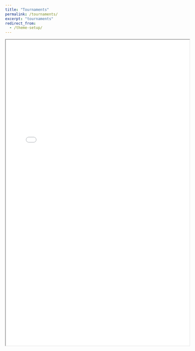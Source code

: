 ```yaml
---
title: "Tournaments"
permalink: /tournaments/
excerpt: "tournaments"
redirect_from:
  - /theme-setup/
---
```


<iframe width="600" height="1000" src="{{site.baseurl}}/assets/vega/TrustsOpen/2017/40TrustsOpenA/www40TrustsOpenA/index.html"></iframe>